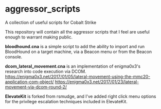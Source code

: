 # aggressor_scripts
A collection of useful scripts for Cobalt Strike

This repository will contain all the aggressor scripts that I feel are useful enough to warrant making public.

**bloodhound.cna** is a simple script to add the ability to import and run BloodHound on a target machine,
via a Beacon menu or from the Beacon console.

**dcom_lateral_movement.cna** is an implementation of enigma0x3's research into code execution via DCOM.
https://enigma0x3.net/2017/01/05/lateral-movement-using-the-mmc20-application-com-object/
https://enigma0x3.net/2017/01/23/lateral-movement-via-dcom-round-2/

**ElevateKit** is forked from rsmudge, and I've added right click menu options for the privilege escalation techniques included in ElevateKit.
